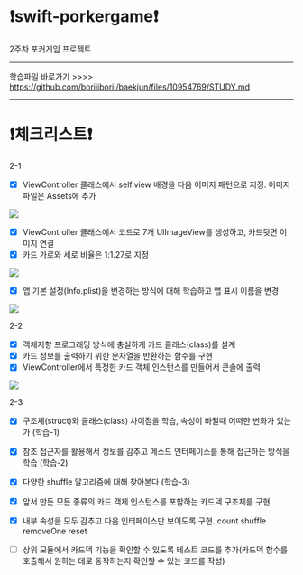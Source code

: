 # ❗️swift-porkergame❗️
2주차 포커게임 프로젝트

 - - -
학습파일 바로가기 >>>> https://github.com/boriiiborii/baekjun/files/10954769/STUDY.md
- - -
# ❗️체크리스트❗️
2-1
- [x] ViewController 클래스에서 self.view 배경을 다음 이미지 패턴으로 지정. 이미지 파일은 Assets에 추가
<img src="https://user-images.githubusercontent.com/97685264/224651784-b7b55fce-70bb-4f31-b9f1-eba36af76641.png">

- [x] ViewController 클래스에서 코드로 7개 UIImageView를 생성하고, 카드뒷면 이미지 연결
- [x] 카드 가로와 세로 비율은 1:1.27로 지정
<img src="https://user-images.githubusercontent.com/97685264/224711464-d00e1927-92c7-465b-aebb-ec5a2d610a67.png">

- [x] 앱 기본 설정(Info.plist)을 변경하는 방식에 대해 학습하고 앱 표시 이름을 변경
<img src="https://user-images.githubusercontent.com/97685264/224711801-9416f0ee-99d3-4d22-a392-1f2c6910cab5.png">

2-2
- [x] 객체지향 프로그래밍 방식에 충실하게 카드 클래스(class)를 설계
- [x] 카드 정보를 출력하기 위한 문자열을 반환하는 함수를 구현
- [x] ViewController에서 특정한 카드 객체 인스턴스를 만들어서 콘솔에 출력
<img src="https://user-images.githubusercontent.com/97685264/224928185-8a482830-0d0a-4c60-a3ec-ff8c11408038.png">

2-3
- [x] 구조체(struct)와 클래스(class) 차이점을 학습, 속성이 바뀔때 어떠한 변화가 있는가 (학습-1)
- [x] 참조 접근자를 활용해서 정보를 감추고 메소드 인터페이스를 통해 접근하는 방식을 학습 (학습-2)
- [x] 다양한 shuffle 알고리즘에 대해 찾아본다 (학습-3)
- [x] 앞서 만든 모든 종류의 카드 객체 인스턴스를 포함하는 카드덱 구조체를 구현
- [x] 내부 속성을 모두 감추고 다음 인터페이스만 보이도록 구현. count shuffle removeOne reset
- [ ] 상위 모듈에서 카드덱 기능을 확인할 수 있도록 테스트 코드를 추가(카드덱 함수를 호출해서 원하는 데로 동작하는지 확인할 수 있는 코드를 작성)


